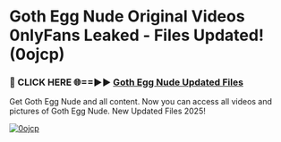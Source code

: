 # Goth Egg Nude Original Videos 0nlyFans Leaked - Files Updated! (0ojcp)

<h3>🔴 CLICK HERE 🌐==►► <a href="https://tinyurl.com/5h6xmrr3" rel="nofollow">Goth Egg Nude Updated Files</a></h3>

Get Goth Egg Nude and all content. Now you can access all videos and pictures of Goth Egg Nude. New Updated Files 2025!

[![0ojcp](https://i.imgur.com/KVD873Z.gif)](https://tinyurl.com/5h6xmrr3)
